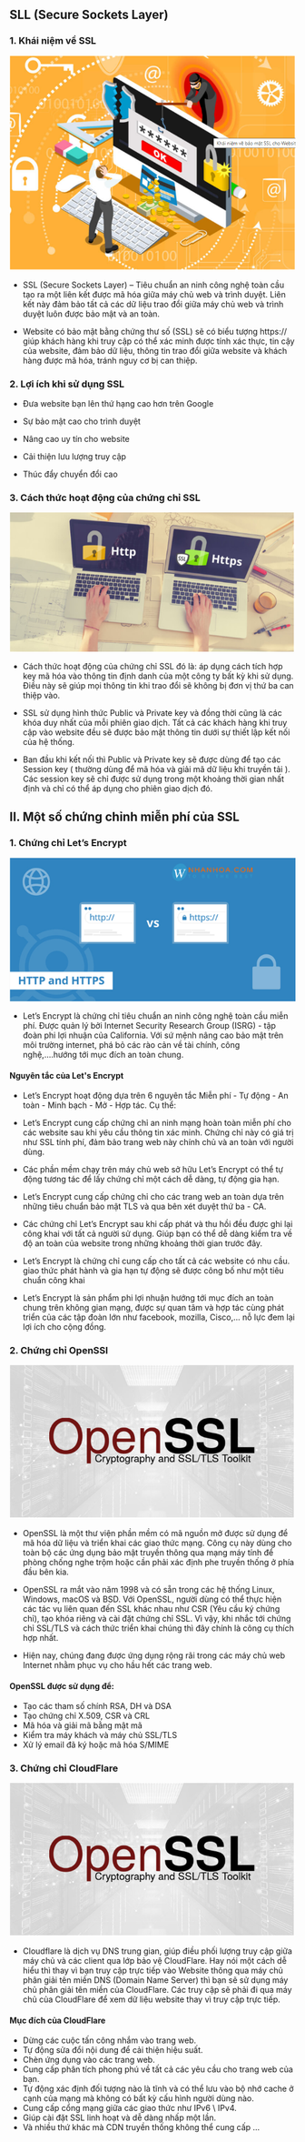 ## SLL (Secure Sockets Layer)
### 1. Khái niệm về SSL

<img src="img/ssl3.png">

- SSL (Secure Sockets Layer) – Tiêu chuẩn an ninh công nghệ toàn cầu tạo ra một liên kết được  mã hóa giữa máy chủ web và trình duyệt. Liên kết này đảm bảo tất cả các dữ liệu trao đổi giữa  máy chủ web và trình duyệt luôn được bảo mật và an toàn. 

- Website có bảo mật bằng chứng thư số (SSL) sẽ có biểu tượng https:// giúp khách hàng khi truy  cập có thể xác minh được tính xác thực, tin cậy của website, đảm bảo dữ liệu, thông tin trao đổi  giữa website và khách hàng được mã hóa, tránh nguy cơ bị can thiệp. 

### 2. Lợi ích khi sử dụng SSL
-  Đưa website bạn lên thứ hạng cao hơn trên Google

- Sự bảo mật cao cho trình duyệt

- Nâng cao uy tín cho website

- Cải thiện lưu lượng truy cập

- Thúc đẩy chuyển đổi cao

### 3. Cách thức hoạt động của chứng chỉ SSL
<img src="img/ssl2.png">

- Cách thức hoạt động của chứng chỉ SSL đó là: áp dụng cách tích hợp key mã hóa vào thông tin định danh của một công ty bất kỳ khi sử dụng. Điều này sẽ giúp mọi thông tin khi trao đổi sẽ không bị đơn vị thứ ba can thiệp vào.


- SSL sử dụng hình thức Public và Private key và đồng thời cũng là các khóa duy nhất của mỗi phiên giao dịch. Tất cả các khách hàng khi truy cập vào website đều sẽ được bảo mật thông tin dưới sự thiết lập kết nối của hệ thống.
- Ban đầu khi kết nối thì Public và Private key sẽ được dùng để tạo các Session key ( thường dùng để mã hóa và giải mã dữ liệu khi truyền tải ). Các session key sẽ chỉ được sử dụng trong một khoảng thời gian nhất định và chỉ có thể áp dụng cho phiên giao dịch đó.


## II. Một số chứng chỉnh miễn phí của SSL
### 1. Chứng chỉ Let’s Encrypt 
<img src="img/chungchi1.png">

- Let’s Encrypt là chứng chỉ tiêu chuẩn an ninh công nghệ toàn cầu miễn phí. Được quản lý bởi  Internet Security Research Group (ISRG) - tập đoàn phi lợi nhuận của California. Với sứ mệnh nâng cao bảo mật trên môi trường internet, phá bỏ các rào cản về tài chính, công nghệ,....hướng tới mục đích an toàn chung.  

#### Nguyên tắc của Let's Encrypt
- Let’s Encrypt hoạt động dựa trên 6 nguyên tắc Miễn phí - Tự động - An toàn - Minh bạch - Mở - Hợp tác. Cụ thể:

- Let’s Encrypt  cung cấp chứng chỉ an ninh mạng hoàn toàn miễn phí cho các website sau khi yêu cầu thông tin xác minh. Chứng chỉ này có giá trị như SSL tính phí, đảm bảo trang web này chính chủ và an toàn với người dùng. 

- Các phần mềm chạy trên máy chủ web sở hữu Let’s Encrypt có thể tự động tương tác để lấy chứng chỉ một cách dễ dàng, tự động gia hạn.

- Let’s Encrypt  cung cấp chứng chỉ cho các trang web an toàn dựa trên những tiêu chuẩn bảo mật TLS và qua bên xét duyệt thứ ba - CA. 

- Các chứng chỉ Let’s Encrypt sau khi cấp phát và thu hồi đều được ghi lại công khai với tất cả người sử dụng. Giúp bạn có thể dễ dàng kiểm tra về độ an toàn của website trong những khoảng thời gian trước đây. 

- Let’s Encrypt là chứng chỉ cung cấp cho tất cả các website có nhu cầu. giao thức phát hành và gia hạn tự động sẽ được công bố như một tiêu chuẩn công khai 

- Let’s Encrypt  là sản phẩm phi lợi nhuận hướng tới mục đích an toàn chung trên không gian mạng, được sự quan tâm và hợp tác cùng phát triển của các tập đoàn lớn như facebook, mozilla, Cisco,... nỗ lực đem lại lợi ích cho cộng đồng. 

### 2. Chứng chỉ OpenSSl
<img src="img/chungchi2.png">

- OpenSSL là một thư viện phần mềm có mã nguồn mở được sử dụng để mã hóa dữ liệu và triển khai các giao thức mạng. Công cụ này dùng cho toàn bộ các ứng dụng bảo mật truyền thông qua mạng máy tính để phòng chống nghe trộm hoặc cần phải xác định phe truyền thống ở phía đầu bên kia.

- OpenSSL ra mắt vào năm 1998 và có sẵn trong các hệ thống Linux, Windows, macOS và BSD. Với OpenSSL, người dùng có thể thực hiện các tác vụ liên quan đến SSL khác nhau như CSR (Yêu cầu ký chứng chỉ), tạo khóa riêng và cài đặt chứng chỉ SSL. Vì vậy, khi nhắc tới chứng chỉ SSL/TLS và cách thức triển khai chúng thì đây chính là công cụ thích hợp nhất.

- Hiện nay, chúng đang được ứng dụng rộng rãi trong các máy chủ web Internet nhằm phục vụ cho hầu hết các trang web.

#### OpenSSL được sử dụng để:

- Tạo các tham số chính RSA, DH và DSA
- Tạo chứng chỉ X.509, CSR và CRL
- Mã hóa và giải mã bằng mật mã
- Kiểm tra máy khách và máy chủ SSL/TLS
- Xử lý email đã ký hoặc mã hóa S/MIME

### 3. Chứng chỉ CloudFlare
<img src="img/chungchi2.png">

- Cloudflare là dịch vụ DNS trung gian, giúp điều phối lượng truy cập giữa máy chủ và các client qua lớp bảo vệ CloudFlare. Hay nói một cách dễ hiểu thì thay vì bạn truy cập trực tiếp vào Website thông qua máy chủ phân giải tên miền DNS (Domain Name Server) thì bạn sẽ sử dụng máy chủ phân giải tên miền của CloudFlare. Các truy cập sẽ phải đi qua máy chủ của CloudFlare để xem dữ liệu website thay vì truy cập trực tiếp.

#### Mục đích của CloudFlare 
- Dừng các cuộc tấn công nhắm vào trang web.
- Tự động sửa đổi nội dung để cải thiện hiệu suất.
- Chèn ứng dụng vào các trang web.
- Cung cấp phân tích phong phú về tất cả các yêu cầu cho trang web của bạn.
- Tự động xác định đối tượng nào là tĩnh và có thể lưu vào bộ nhớ cache ở cạnh của mạng mà không có bất kỳ cấu hình người dùng nào.
- Cung cấp cổng mạng giữa các giao thức như IPv6 \ IPv4.
- Giúp cài đặt SSL linh hoạt và dễ dàng nhấp một lần.
- Và nhiều thứ khác mà CDN truyền thống không thể cung cấp …
